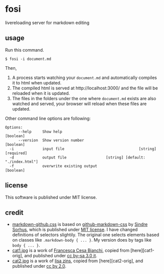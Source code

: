 # fosi

livereloading server for markdown editing

## usage

Run this command.

``` shellsession
$ fosi -i document.md
```

Then,

1. A process starts watching your `document.md` and automatically compiles it to html when updated.
2. The compiled html is served at http://localhost:3000/ and the file will be reloaded when it is updated.
3. The files in the folders under the one where `document.md` exists are also watched and served, your browser will reload when these files are updated.

Other command line options are following:

``` shellsession
Options:
      --help     Show help                                             [boolean]
      --version  Show version number                                   [boolean]
  -i             input file                                  [string] [required]
  -d             output file                  [string] [default: "./index.html"]
  -f             overwrite existing output                             [boolean]
```

## license

This software is published under MIT license.

## credit

- [markdown-github.css][markdown-github.css] is based on [github-markdown-css][github-markdown-css] by [Sindre Sorhus][sindre sorhus ], which is published under [MIT license][mit]. I have changed definitions of selectors slightily. The original one selects elements based on classes like `.markdown-body { ... }`. My version does by tags like `body { ... }`.
- [cat1.jpg][cat1.jpg] is a work of [Francesca Cesa Bianchi][Francesca Cesa Bianchi], copied from [here][cat1-orig], and published under [cc by-sa 3.0 it][cc by-sa 3.0 it].
- [cat2.jpg][cat2.jpg] is a work of [lisa zins][lisa zins], copied from [here][cat2-orig], and published under [cc by 2.0][cc by 2.0].

<!-- links -->
[github-markdown-css]: https://github.com/sindresorhus/github-markdown-css
[MIT]: https://opensource.org/licenses/MIT
[markdown-github.css]: ./templates/markdown-github.css
[cat1.jpg]: ./samples/cat1.jpg
[cat2.jpg]: ./samples/cat2.jpg

[cc by 2.0]: https://creativecommons.org/licenses/by/2.0/
[cc by-sa 3.0 it]: https://creativecommons.org/licenses/by-sa/3.0/it/deed.en
[Sindre Sorhus]: https://github.com/sindresorhus
[Francesca Cesa Bianchi]: https://commons.wikimedia.org/wiki/File:%22_11_-_ITALY_-_cat.JPG
[Lisa Zins]: https://www.flickr.com/people/94846844@N04


<!-- 
[cat2-orig]: https://commons.wikimedia.org/wiki/Category:Domestic_cats#/media/File:%22Smile_Noah%22_-_%22THBPBPTHPT^^%22_-))_-_Flickr_-_Lisa_Zins.jpg
[cat1-orig]: https://commons.wikimedia.org/wiki/Category:Domestic_cats#/media/File:%22_11_-_ITALY_-_cat.JPG

[cc by 2.0]: https://creativecommons.org/licenses/by/2.0/
[cc by-sa 3.0 it]: https://creativecommons.org/licenses/by-sa/3.0/it/deed.en
[Sindre Sorhus]: https://github.com/sindresorhus
[Francesca Cesa Bianchi]: https://commons.wikimedia.org/wiki/File:%22_11_-_ITALY_-_cat.JPG
[Lisa Zins]: https://www.flickr.com/people/94846844@N04
 -->
